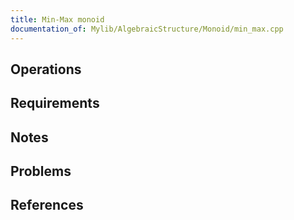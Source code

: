 ```yaml
---
title: Min-Max monoid
documentation_of: Mylib/AlgebraicStructure/Monoid/min_max.cpp
---
```


## Operations

## Requirements

## Notes

## Problems

## References
